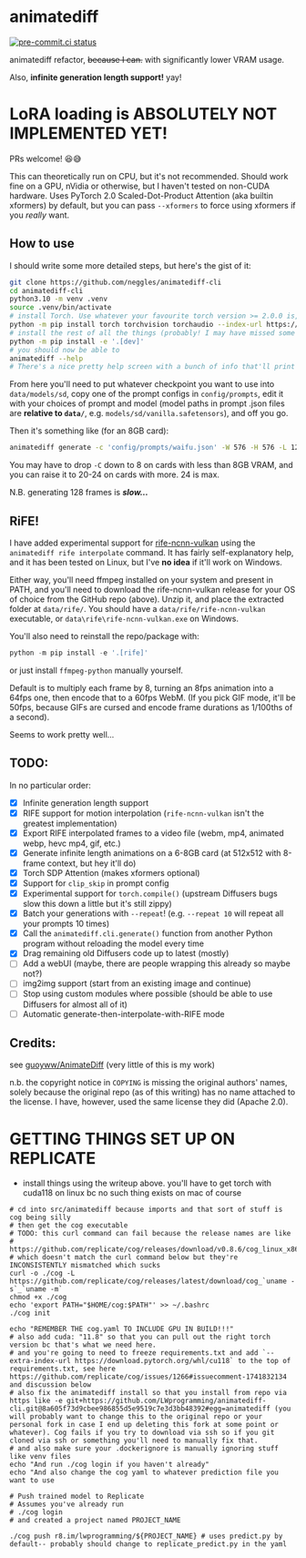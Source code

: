 # animatediff
[![pre-commit.ci status](https://results.pre-commit.ci/badge/github/neggles/animatediff-cli/main.svg)](https://results.pre-commit.ci/latest/github/neggles/animatediff-cli/main)

animatediff refactor, ~~because I can.~~ with significantly lower VRAM usage.

Also, **infinite generation length support!** yay!

# LoRA loading is ABSOLUTELY NOT IMPLEMENTED YET!

PRs welcome! 😆😅

This can theoretically run on CPU, but it's not recommended. Should work fine on a GPU, nVidia or otherwise,
but I haven't tested on non-CUDA hardware. Uses PyTorch 2.0 Scaled-Dot-Product Attention (aka builtin xformers)
by default, but you can pass `--xformers` to force using xformers if you *really* want.

## How to use

I should write some more detailed steps, but here's the gist of it:

```sh
git clone https://github.com/neggles/animatediff-cli
cd animatediff-cli
python3.10 -m venv .venv
source .venv/bin/activate
# install Torch. Use whatever your favourite torch version >= 2.0.0 is, but, good luck on non-nVidia...
python -m pip install torch torchvision torchaudio --index-url https://download.pytorch.org/whl/cu118
# install the rest of all the things (probably! I may have missed some deps.)
python -m pip install -e '.[dev]'
# you should now be able to
animatediff --help
# There's a nice pretty help screen with a bunch of info that'll print here.
```

From here you'll need to put whatever checkpoint you want to use into `data/models/sd`, copy
one of the prompt configs in `config/prompts`, edit it with your choices of prompt and model (model
paths in prompt .json files are **relative to `data/`**, e.g. `models/sd/vanilla.safetensors`), and
off you go.

Then it's something like (for an 8GB card):
```sh
animatediff generate -c 'config/prompts/waifu.json' -W 576 -H 576 -L 128 -C 16
```
You may have to drop `-C` down to 8 on cards with less than 8GB VRAM, and you can raise it to 20-24
on cards with more. 24 is max.

N.B. generating 128 frames is _**slow...**_

## RiFE!

I have added experimental support for [rife-ncnn-vulkan](https://github.com/nihui/rife-ncnn-vulkan)
using the `animatediff rife interpolate` command. It has fairly self-explanatory help, and it has
been tested on Linux, but I've **no idea** if it'll work on Windows.

Either way, you'll need ffmpeg installed on your system and present in PATH, and you'll need to
download the rife-ncnn-vulkan release for your OS of choice from the GitHub repo (above). Unzip it, and
place the extracted folder at `data/rife/`. You should have a `data/rife/rife-ncnn-vulkan` executable, or `data\rife\rife-ncnn-vulkan.exe` on Windows.

You'll also need to reinstall the repo/package with:
```py
python -m pip install -e '.[rife]'
```
or just install `ffmpeg-python` manually yourself.

Default is to multiply each frame by 8, turning an 8fps animation into a 64fps one, then encode
that to a 60fps WebM. (If you pick GIF mode, it'll be 50fps, because GIFs are cursed and encode
frame durations as 1/100ths of a second).

Seems to work pretty well...

## TODO:

In no particular order:

- [x] Infinite generation length support
- [x] RIFE support for motion interpolation (`rife-ncnn-vulkan` isn't the greatest implementation)
- [x] Export RIFE interpolated frames to a video file (webm, mp4, animated webp, hevc mp4, gif, etc.)
- [x] Generate infinite length animations on a 6-8GB card (at 512x512 with 8-frame context, but hey it'll do)
- [x] Torch SDP Attention (makes xformers optional)
- [x] Support for `clip_skip` in prompt config
- [x] Experimental support for `torch.compile()` (upstream Diffusers bugs slow this down a little but it's still zippy)
- [x] Batch your generations with `--repeat`! (e.g. `--repeat 10` will repeat all your prompts 10 times)
- [x] Call the `animatediff.cli.generate()` function from another Python program without reloading the model every time
- [x] Drag remaining old Diffusers code up to latest (mostly)
- [ ] Add a webUI (maybe, there are people wrapping this already so maybe not?)
- [ ] img2img support (start from an existing image and continue)
- [ ] Stop using custom modules where possible (should be able to use Diffusers for almost all of it)
- [ ] Automatic generate-then-interpolate-with-RIFE mode

## Credits:

see [guoyww/AnimateDiff](https://github.com/guoyww/AnimateDiff) (very little of this is my work)

n.b. the copyright notice in `COPYING` is missing the original authors' names, solely because
the original repo (as of this writing) has no name attached to the license. I have, however,
used the same license they did (Apache 2.0).

# GETTING THINGS SET UP ON REPLICATE
- install things using the writeup above. you'll have to get torch with cuda118 on linux bc no such thing exists on mac of course

```
# cd into src/animatediff because imports and that sort of stuff is cog being silly
# then get the cog executable
# TODO: this curl command can fail because the release names are like
# https://github.com/replicate/cog/releases/download/v0.8.6/cog_linux_x86_64
# which doesn't match the curl command below but they're INCONSISTENTLY mismatched which sucks
curl -o ./cog -L https://github.com/replicate/cog/releases/latest/download/cog_`uname -s`_`uname -m`
chmod +x ./cog
echo 'export PATH="$HOME/cog:$PATH"' >> ~/.bashrc
./cog init

echo "REMEMBER THE cog.yaml TO INCLUDE GPU IN BUILD!!!"
# also add cuda: "11.8" so that you can pull out the right torch version bc that's what we need here.
# and you're going to need to freeze requirements.txt and add `--extra-index-url https://download.pytorch.org/whl/cu118` to the top of requirements.txt, see here https://github.com/replicate/cog/issues/1266#issuecomment-1741832134 and discussion below
# also fix the animatediff install so that you install from repo via https like -e git+https://github.com/LWprogramming/animatediff-cli.git@8a605f73d9cbee986855d5e9519c7e3d3bb48392#egg=animatediff (you will probably want to change this to the original repo or your personal fork in case I end up deleting this fork at some point or whatever). Cog fails if you try to download via ssh so if you git cloned via ssh or something you'll need to manually fix that.
# and also make sure your .dockerignore is manually ignoring stuff like venv files
echo "And run ./cog login if you haven't already"
echo "And also change the cog yaml to whatever prediction file you want to use

# Push trained model to Replicate
# Assumes you've already run
# ./cog login
# and created a project named PROJECT_NAME

./cog push r8.im/lwprogramming/${PROJECT_NAME} # uses predict.py by default-- probably should change to replicate_predict.py in the yaml

```